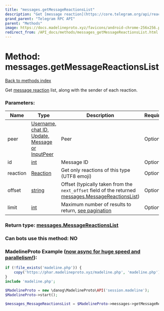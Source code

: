 ```yaml
---
title: "messages.getMessageReactionsList"
description: "Get [message reaction](https://core.telegram.org/api/reactions) list, along with the sender of each reaction."
grand_parent: "Telegram RPC API"
parent: "Methods"
image: https://docs.madelineproto.xyz/favicons/android-chrome-256x256.png
redirect_from: /API_docs/methods/messages_getMessageReactionsList.html
---
```

# Method: messages.getMessageReactionsList
[Back to methods index](index.html)



Get [message reaction](https://core.telegram.org/api/reactions) list, along with the sender of each reaction.

### Parameters:

| Name     |    Type       | Description | Required |
|----------|---------------|-------------|----------|
|peer|[Username, chat ID, Update, Message or InputPeer](/API_docs/types/InputPeer.html) | Peer | Optional|
|id|[int](/API_docs/types/int.html) | Message ID | Optional|
|reaction|[Reaction](/API_docs/types/Reaction.html) | Get only reactions of this type (UTF8 emoji) | Optional|
|offset|[string](/API_docs/types/string.html) | Offset (typically taken from the `next_offset` field of the returned [messages.MessageReactionsList](../types/messages.MessageReactionsList.html)) | Optional|
|limit|[int](/API_docs/types/int.html) | Maximum number of results to return, [see pagination](https://core.telegram.org/api/offsets) | Optional|


### Return type: [messages.MessageReactionsList](/API_docs/types/messages.MessageReactionsList.html)

### Can bots use this method: **NO**


### MadelineProto Example ([now async for huge speed and parallelism!](https://docs.madelineproto.xyz/docs/ASYNC.html)):


```php
if (!file_exists('madeline.php')) {
    copy('https://phar.madelineproto.xyz/madeline.php', 'madeline.php');
}
include 'madeline.php';

$MadelineProto = new \danog\MadelineProto\API('session.madeline');
$MadelineProto->start();

$messages_MessageReactionsList = $MadelineProto->messages->getMessageReactionsList(peer: InputPeer, id: int, reaction: Reaction, offset: 'string', limit: int, );
```

